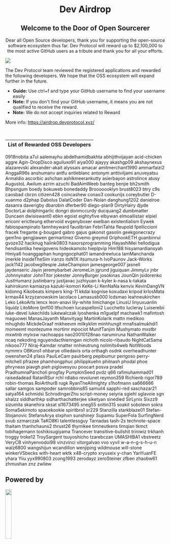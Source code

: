 <h1 align="center">Dev Airdrop</h1>
<h2 align="center">Welcome to the Door of Open Sourcerer</h2>

<p align="center">Dear all Open Source developers, thank you for supporting the open-source software ecosystem thus far. Dev Protocol will reward up to $2,100,000 to the most active GitHub users as a tribute and thank you for all your efforts.
</p>

<a href="https://airdrop.devprotocol.xyz/"><img src="https://user-images.githubusercontent.com/73097560/129858269-2e0d6ee9-e276-485a-b604-ac55df6e6c91.png"></a>

The Dev Protocol team reviewed the registered applications and rewarded the following developers. We hope that the OSS ecosystem will expand further in the future.

- **Guide:** Use ctrl+f and type your GitHub username to find your username easily 
- **Note:** If you don't find your GitHub username, it means you are not qualified to receive the reward.
- **Note:** We do not accept inquiries related to Reward
  
More info: <a href="https://airdrop.devprotocol.xyz/">https://airdrop.devprotocol.xyz/</a>

<br />

| **List of Rewarded OSS Developers** | 
| --- | 
0918nobita
a7ul
aalemayhu
abdelhamidbakhta
abhijithvijayan
acid-chicken
aggre
Agin-DropDisco
aguiluxo91
aiya000
ajayyy
akashgp09
akshaynexus
alazarevski
alexander-akait
alyssais
amacar
amitmerchant1990
ammarfaizi2
AnggaR96s
anshumanv
antfu
antleblanc
antonym
anttiviljami
anuveyatsu
Armaldio
ascorbic
ashchan
ashikmeerankutty
asierbayon
astrolince
atusy
AugustoL
Awilum
azrim
azuchi
BadAimWeeb
banteg
benjie
bh2smith
Bhpsngum
boedy
bokuweb
bonedaddy
Brooooooklyn
brust8023
btry
c9s
caosbad
cbrzn
citizen428
coincashew
conao3
cookunijs
coreybutler
D-xuanmo
d2phap
Dabolus
DalatCoder
Dan-Nolan
danghung1202
danielroe
dasanra
daverigby
dbarobin
dferber90
diego-plan9
DirtyHairy
djyde
DoctorLai
dolphingarlic
dongri
donmccurdy
ducquang2
dumbmatter
Duncaen
dwisiswant0
ebkn
egoist
eightyfive
elbywan
elmoallistair
elpiel
ericonr
erictleung
ethervoid
evgenyboxer
exelban
existentialism
Eywek
fabiospampinato
fannheyward
faustbrian
FebriTahta
fleupold
fpelliccioni
fracek
fregante
g-bougard
gabro
gajus
gakonst
gasolin
geekgonecrazy
gem1no
gengjiawen
germartinez
Givemo
greymd
GriphookETH
guanbinrui
gvoze32
hacknug
halink0803
haxorsprogramming
HayashiMei
hellodigua
hendisantika
hewigovens
hideokamoto
hieplpvip
Him188
hisyamardiansyah
Hmiya6
hoanggaphan
hungngocphat01
iamandrewluca
IamManchanda
imerkle
InsideTheSim
iranzo
itsN1X
itsumura-h
IvoPaunov
Jack-Works
jack1142
jacobwgillespie
JakeChampion
jamesgeorge007
jasnell
jaydenseric
Jayin
jeremybarbet
JeromeLin
jgrund
jiguiquan
JimmyLv
jnbr
Johnnynator
JohnTitor
jokester
JonnyBurger
josokinas
JounQin
jsidorenko
JustHumanz
justinbarry
justjavac
juzhiyuan
k-kyler
k-nasa
k-takata
kahirokunn
kamiazya
kazuki-komori
KeKe-Li
KenNaNa
kenvix
KevinDangVN
kidonng
Kikobeats
kimpers
king-11
kkdai
kognise
koxudaxi
kripod
krlosMata
krmax44
krzyzanowskim
lacolaco
Lamasusb000
lcdsmao
leahneukirchen
Leko
LekoArts
lencx
leon-anavi
lily-white
limichange
LinusU
linyuxuanlin
liquidz
LitoMore
ljmf00
ltfschoen
lucaspelloni2
Lucchetto
lucleray
Luiserebii
luke-devel
lukechilds
lukewalczak
lyoshenka
m1guelpf
machawk1
mafintosh
maguowei
ManasJayanth
Manvityagi
MartinKolarik
mattn
medikoo
mhughdo
MickdeGraaf
mikheevm
milkyklim
minhhungit
mnafisalmukhdi1
momeemt
montezume
mortimr
mpociot
MunifTanjim
Mushymato
mxstbr
mxwtnb
mylxsw
nachoapps
nao20010128nao
narumiruna
NathanWalker
ncaq
nekoding
nguyendacthienngan
nichoth
nicolo-ribaudo
NightCatSama
nikooo777
Niraj-Kamdar
nnatter
nnhieutrung
nolimits4web
NotWoods
nymmrx
OBKoro1
ohbarye
olliedavis
orta
orthagh
osdnk
overheadhunter
owenshen24
p1ass
PaulLeCam
paulrberg
pepibumur
perigoso
perry-mitchell
pfrazee
phamhongphuc
philippkuehn
philnash
phodal
phoe
phryneas
piavgh
pieh
piglovesyou
poocart
posva
pradel
PradhumnaPancholi
progfay
PumpkinSeed
pvdz
q66
rafimuhammad01
raisedadead
RatanRSur
rchl
rdlabo
revolunet
reymon359
Richienb
rigor789
robin-thomas
RoiArthurB
rugk
RyanTheAllmighty
s1hofmann
sa666666
sallar
samgos
sampoder
samrobbins85
samuil4
sapphi-red
saschazar21
satya164
schmidsi
SchrodingerZhu
script-money
seiyria
sgiehl
sglavoie
sgn
shalzz
siddharthkp
sidharthachatterjee
siketyan
sinedied
SirLynix
Sixzz9
sizumita
skanehira
sksat
sl1673495
sneg55
snitin315
soakit
sobolevn
sokra
SomaSekimoto
spacekookie
spiritbro1
sr229
Stanzilla
starkblaze01
Stefan-Stojanovic
StefansArya
stxphxn
sunshinejr
Supamiu
SuperFola
SurfingNerd
svub
szmarczak
TaKO8Ki
talentlessguy
Tarnadas
tash-2s
technote-space
thaitam
thanhchauns2
thrust26
thymikee
timneutkens
timqian
tkmct
tobihagemann
toshikisugiyama
Trancever
transitive-bullshit
triniwiz
trkhanh
troggy
troke12
TroySargent
tsuyoshicho
tzarebczan
UMASHIBA1
vbstreetz
VeryCB
vinhyenvodoi98
vinzvinci
vitorgalvao
vvo
vyvil
w-a-n-g-s-h-u-n
walz6800
wangshijun
wcandillon
wenjiping
wildmouse
will-stone
winkerVSbecks
with-heart
wktk
x48-crypto
xryuseix
y-chan
YanYuanFE
yhara
Yiiu
yyx990803
zcong1993
zerodayz
zeroSteiner
zfben
zhaobw61
zhmushan
znz
zwliew

## Powered by
<a href="https://devprotocol.xyz/"><img src="https://user-images.githubusercontent.com/73097560/129855943-8f12b245-bc45-44a3-b3d6-e90f679175b4.png" width="20%"></a>

